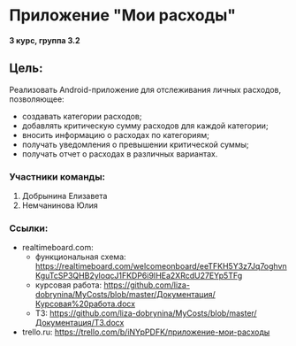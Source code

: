 # Приложение "Мои расходы"
#### 3 курс, группа 3.2
## Цель: 
Реализовать Android-приложение для отслеживания личных расходов, позволяющее:
- создавать категории расходов;
- добавлять критическую сумму расходов для каждой категории;
- вносить информацию о расходах по категориям;
- получать уведомления о превышении критической суммы;
- получать отчет о расходах в различных вариантах. 	 
### Участники команды:
1. Добрынина Елизавета
2. Немчанинова Юлия

### Ссылки:
- realtimeboard.com: 
    - функциональная схема: <https://realtimeboard.com/welcomeonboard/eeTFKH5Y3z7Jq7oghvnKguTcSP3QHB2yloqcJ1FKDP6i9IHEa2XRcdU27EYp5TFg>
	- курсовая работа: <https://github.com/liza-dobrynina/MyCosts/blob/master/Документация/Курсовая%20работа.docx>
	- ТЗ: <https://github.com/liza-dobrynina/MyCosts/blob/master/Документация/ТЗ.docx>
- trello.ru: <https://trello.com/b/iNYpPDFK/приложение-мои-расходы>